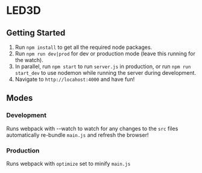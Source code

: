 # LED3D
## Getting Started

1. Run `npm install` to get all the required node packages.
2. Run `npm run dev|prod` for dev or production mode (leave this running for the watch).
3. In parallel, run `npm start` to run `server.js` in production, or run `npm run start_dev` to use nodemon while running the server during development.
4. Navigate to `http://locahost:4000` and have fun!

## Modes
### Development
Runs webpack with --watch to watch for any changes to the `src` files automatically re-bundle `main.js` and refresh the browser!

### Production
Runs webpack with `optimize` set to minify `main.js`
